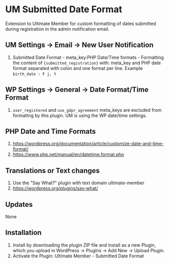 # UM Submitted Date Format
Extension to Ultimate Member for custom formatting of dates submitted during registration in the admin notification email.

## UM Settings -> Email ->  New User Notification
1. Submitted Date Format - meta_key:PHP Date/Time formats - Formatting the content of <code>{submitted_registration}</code> with: meta_key and PHP date format separated with colon and one format per line. Example <code>birth_date : F j, Y</code>

## WP Settings -> General -> Date Format/Time Format
1. <code>user_registered</code> and <code>use_gdpr_agreement</code> meta_keys are excluded from formattng by this plugin. UM is using the WP date/time settings.

## PHP Date and Time Formats
1. https://wordpress.org/documentation/article/customize-date-and-time-format/
2. https://www.php.net/manual/en/datetime.format.php

## Translations or Text changes
1. Use the "Say What?" plugin with text domain ultimate-member
2. https://wordpress.org/plugins/say-what/

## Updates
None

## Installation
1. Install by downloading the plugin ZIP file and install as a new Plugin, which you upload in WordPress -> Plugins -> Add New -> Upload Plugin.
2. Activate the Plugin: Ultimate Member - Submitted Date Format
